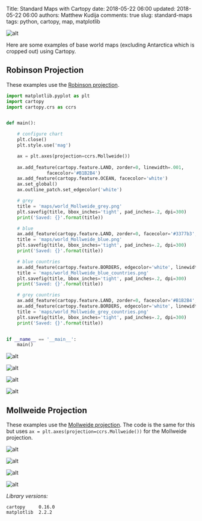 Title: Standard Maps with Cartopy
date: 2018-05-22 06:00
updated: 2018-05-22 06:00
authors: Matthew Kudija
comments: true
slug: standard-maps
tags: python, cartopy, map, matplotlib

<!-- PELICAN_BEGIN_SUMMARY -->
![alt]({filename}/downloads/code/standard-maps/maps/world_Robinson_blue.png)

Here are some examples of base world maps (excluding Antarctica which is cropped out) using Cartopy.

<!-- PELICAN_END_SUMMARY -->


## Robinson Projection
These examples use the [Robinson projection](https://scitools.org.uk/cartopy/docs/v0.16/crs/projections.html#robinson).

```python
import matplotlib.pyplot as plt
import cartopy
import cartopy.crs as ccrs


def main():

    # configure chart
    plt.close()
    plt.style.use('mag')

    ax = plt.axes(projection=ccrs.Mollweide())
    
    ax.add_feature(cartopy.feature.LAND, zorder=0, linewidth=.001,
               facecolor='#B1B2B4')
    ax.add_feature(cartopy.feature.OCEAN, facecolor='white')
    ax.set_global()
    ax.outline_patch.set_edgecolor('white')

    # grey
    title = 'maps/world_Mollweide_grey.png'
    plt.savefig(title, bbox_inches='tight', pad_inches=.2, dpi=300)
    print('Saved: {}'.format(title))

    # blue
    ax.add_feature(cartopy.feature.LAND, zorder=0, facecolor='#3377b3', linewidth=.001)
    title = 'maps/world_Mollweide_blue.png'
    plt.savefig(title, bbox_inches='tight', pad_inches=.2, dpi=300)
    print('Saved: {}'.format(title))

    # blue countries
    ax.add_feature(cartopy.feature.BORDERS, edgecolor='white', linewidth=.25)
    title = 'maps/world_Mollweide_blue_countries.png'
    plt.savefig(title, bbox_inches='tight', pad_inches=.2, dpi=300)
    print('Saved: {}'.format(title))

    # grey countries
    ax.add_feature(cartopy.feature.LAND, zorder=0, facecolor='#B1B2B4', linewidth=.001)
    ax.add_feature(cartopy.feature.BORDERS, edgecolor='white', linewidth=.25)
    title = 'maps/world_Mollweide_grey_countries.png'
    plt.savefig(title, bbox_inches='tight', pad_inches=.2, dpi=300)
    print('Saved: {}'.format(title))


if __name__ == '__main__':
    main()
```

![alt]({filename}/downloads/code/standard-maps/maps/world_Robinson_grey.png)

![alt]({filename}/downloads/code/standard-maps/maps/world_Robinson_grey_countries.png)

![alt]({filename}/downloads/code/standard-maps/maps/world_Robinson_blue.png)

![alt]({filename}/downloads/code/standard-maps/maps/world_Robinson_blue_countries.png)


## Mollweide Projection
These examples use the [Mollweide projection](https://scitools.org.uk/cartopy/docs/v0.16/crs/projections.html#mollweide). The code is the same for this but uses `ax = plt.axes(projection=ccrs.Mollweide())` for the Mollweide projection.

![alt]({filename}/downloads/code/standard-maps/maps/world_Mollweide_grey.png)

![alt]({filename}/downloads/code/standard-maps/maps/world_Mollweide_grey_countries.png)

![alt]({filename}/downloads/code/standard-maps/maps/world_Mollweide_blue.png)

![alt]({filename}/downloads/code/standard-maps/maps/world_Mollweide_blue_countries.png)



*Library versions:*
```
cartopy     0.16.0
matplotlib  2.2.2
```